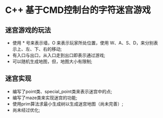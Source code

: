 # C++ 基于CMD控制台的字符迷宫游戏



## 迷宫游戏的玩法

- 使用 * 号来表示墙，O 来表示玩家所处位置，使用 W、A、S、D，来分别表示上、左、下、右的移动;
- 有入口与出口，从入口走到出口即表示通过游戏;
- 可以随机生成地图，但，地图大小有限制;





## 迷宫实现

- 编写了point类、special_point类来表示迷宫中的点;
- 编写了maze类来实现迷宫的功能;
- 使用prim算法求最小生成树以生成迷宫地图（尚未完善）;
- 尚未经过优化;

